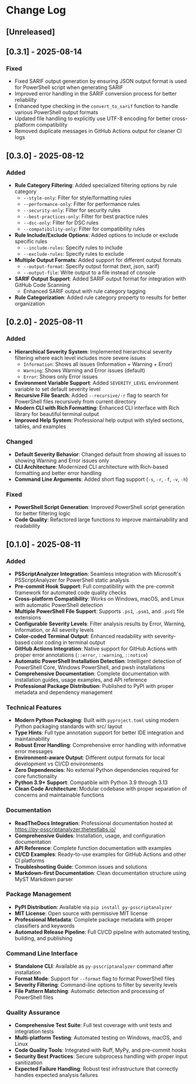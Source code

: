 # Change Log

## [Unreleased]

## [0.3.1] - 2025-08-14

### Fixed

- Fixed SARIF output generation by ensuring JSON output format is used for PowerShell script when generating SARIF
- Improved error handling in the SARIF conversion process for better reliability
- Enhanced type checking in the `convert_to_sarif` function to handle various PowerShell output formats
- Updated file handling to explicitly use UTF-8 encoding for better cross-platform compatibility
- Removed duplicate messages in GitHub Actions output for cleaner CI logs

## [0.3.0] - 2025-08-12

### Added

- **Rule Category Filtering**: Added specialized filtering options by rule category
  - `--style-only`: Filter for style/formatting rules
  - `--performance-only`: Filter for performance rules
  - `--security-only`: Filter for security rules
  - `--best-practices-only`: Filter for best practice rules
  - `--dsc-only`: Filter for DSC rules
  - `--compatibility-only`: Filter for compatibility rules
- **Rule Include/Exclude Options**: Added options to include or exclude specific rules
  - `--include-rules`: Specify rules to include
  - `--exclude-rules`: Specify rules to exclude
- **Multiple Output Formats**: Added support for different output formats
  - `--output-format`: Specify output format (text, json, sarif)
  - `--output-file`: Write output to a file instead of console
- **SARIF Output Support**: Added SARIF output format for integration with GitHub Code Scanning
  - Enhanced SARIF output with rule category tagging
- **Rule Categorization**: Added rule category property to results for better organization

## [0.2.0] - 2025-08-11

### Added

- **Hierarchical Severity System**: Implemented hierarchical severity filtering where each level includes more severe issues
  - `Information`: Shows all issues (Information + Warning + Error)
  - `Warning`: Shows Warning and Error issues (default)
  - `Error`: Shows only Error issues
- **Environment Variable Support**: Added `SEVERITY_LEVEL` environment variable to set default severity level
- **Recursive File Search**: Added `--recursive/-r` flag to search for PowerShell files recursively from current directory
- **Modern CLI with Rich Formatting**: Enhanced CLI interface with Rich library for beautiful terminal output
- **Improved Help System**: Professional help output with styled sections, tables, and examples

### Changed

- **Default Severity Behavior**: Changed default from showing all issues to showing Warning and Error issues only
- **CLI Architecture**: Modernized CLI architecture with Rich-based formatting and better error handling
- **Command Line Arguments**: Added short flag support (`-s`, `-r`, `-f`, `-v`, `-h`)

### Fixed

- **PowerShell Script Generation**: Improved PowerShell script generation for better filtering logic
- **Code Quality**: Refactored large functions to improve maintainability and readability

## [0.1.0] - 2025-08-11

### Added

- **PSScriptAnalyzer Integration**: Seamless integration with Microsoft's PSScriptAnalyzer for PowerShell static analysis
- **Pre-commit Hook Support**: Full compatibility with the pre-commit framework for automated code quality checks
- **Cross-platform Compatibility**: Works on Windows, macOS, and Linux with automatic PowerShell detection
- **Multiple PowerShell File Support**: Supports `.ps1`, `.psm1`, and `.psd1` file extensions
- **Configurable Severity Levels**: Filter analysis results by Error, Warning, Information, or All severity levels
- **Color-coded Terminal Output**: Enhanced readability with severity-based color coding in terminal output
- **GitHub Actions Integration**: Native support for GitHub Actions with proper error annotations (`::error`, `::warning`, `::notice`)
- **Automatic PowerShell Installation Detection**: Intelligent detection of PowerShell Core, Windows PowerShell, and pwsh installations
- **Comprehensive Documentation**: Complete documentation with installation guides, usage examples, and API reference
- **Professional Package Distribution**: Published to PyPI with proper metadata and dependency management

### Technical Features

- **Modern Python Packaging**: Built with `pyproject.toml` using modern Python packaging standards with src/ layout
- **Type Hints**: Full type annotation support for better IDE integration and maintainability
- **Robust Error Handling**: Comprehensive error handling with informative error messages
- **Environment-aware Output**: Different output formats for local development vs CI/CD environments
- **Zero Dependencies**: No external Python dependencies required for core functionality
- **Python 3.9+ Support**: Compatible with Python 3.9 through 3.13
- **Clean Code Architecture**: Modular codebase with proper separation of concerns and maintainable functions

### Documentation

- **ReadTheDocs Integration**: Professional documentation hosted at https://py-psscriptanalyzer.thetestlabs.io/
- **Comprehensive Guides**: Installation, usage, and configuration documentation
- **API Reference**: Complete function documentation with examples
- **CI/CD Examples**: Ready-to-use examples for GitHub Actions and other CI platforms
- **Troubleshooting Guide**: Common issues and solutions
- **Markdown-first Documentation**: Clean documentation structure using MyST Markdown parser

### Package Management

- **PyPI Distribution**: Available via `pip install py-psscriptanalyzer`
- **MIT License**: Open source with permissive MIT license
- **Professional Metadata**: Complete package metadata with proper classifiers and keywords
- **Automated Release Pipeline**: Full CI/CD pipeline with automated testing, building, and publishing

### Command Line Interface

- **Standalone CLI**: Available as `py-psscriptanalyzer` command after installation
- **Format Mode**: Support for `--format` flag to format PowerShell files
- **Severity Filtering**: Command-line options to filter by severity levels
- **File Pattern Matching**: Automatic detection and processing of PowerShell files

### Quality Assurance

- **Comprehensive Test Suite**: Full test coverage with unit tests and integration tests
- **Multi-platform Testing**: Automated testing on Windows, macOS, and Linux
- **Code Quality Tools**: Integrated with Ruff, MyPy, and pre-commit hooks
- **Security Best Practices**: Secure subprocess handling with proper input sanitization
- **Expected Failure Handling**: Robust test infrastructure that correctly handles expected analysis failures
